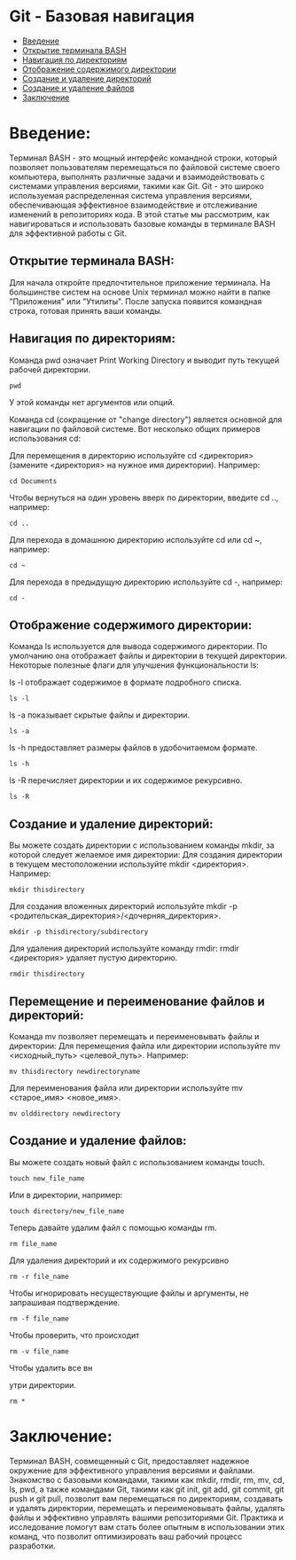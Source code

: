 # Git - Базовая навигация

- [Введение](#введение)
- [Открытие терминала BASH](#открытие-терминала-bash)
- [Навигация по директориям](#навигация-по-директориям)
- [Отображение содержимого директории](#отображение-содержимого-директории)
- [Создание и удаление директорий](#создание-и-удаление-директорий)
- [Создание и удаление файлов](#создание-и-удаление-файлов)
- [Заключение](#заключение)

# Введение:
Терминал BASH - это мощный интерфейс командной строки, который позволяет пользователям перемещаться по файловой системе своего компьютера, выполнять различные задачи и взаимодействовать с системами управления версиями, такими как Git. Git - это широко используемая распределенная система управления версиями, обеспечивающая эффективное взаимодействие и отслеживание изменений в репозиториях кода. В этой статье мы рассмотрим, как навигироваться и использовать базовые команды в терминале BASH для эффективной работы с Git.

## Открытие терминала BASH:
Для начала откройте предпочтительное приложение терминала. На большинстве систем на основе Unix терминал можно найти в папке "Приложения" или "Утилиты". После запуска появится командная строка, готовая принять ваши команды.

## Навигация по директориям:

Команда pwd означает Print Working Directory и выводит путь текущей рабочей директории.
```commandline
pwd
```
У этой команды нет аргументов или опций.

Команда cd (сокращение от "change directory") является основной для навигации по файловой системе. Вот несколько общих примеров использования cd:

Для перемещения в директорию используйте cd <директория> (замените <директория> на нужное имя директории). Например:
```
cd Documents
```
Чтобы вернуться на один уровень вверх по директории, введите cd .., например:
```
cd ..
```
Для перехода в домашнюю директорию используйте cd или cd ~, например:
```
cd ~
```
Для перехода в предыдущую директорию используйте cd -, например:
```
cd -
```

## Отображение содержимого директории:
Команда ls используется для вывода содержимого директории. По умолчанию она отображает файлы и директории в текущей директории. Некоторые полезные флаги для улучшения функциональности ls:

ls -l отображает содержимое в формате подробного списка.
```
ls -l
```
ls -a показывает скрытые файлы и директории.
```
ls -a
```
ls -h предоставляет размеры файлов в удобочитаемом формате.
```
ls -h
```
ls -R перечисляет директории и их содержимое рекурсивно.
```
ls -R
```

## Создание и удаление директорий:
Вы можете создать директории с использованием команды mkdir, за которой следует желаемое имя директории:
Для создания директории в текущем местоположении используйте mkdir <директория>. Например:
```
mkdir thisdirectory
```
Для создания вложенных директорий используйте mkdir -p <родительская_директория>/<дочерняя_директория>.
```
mkdir -p thisdirectory/subdirectory
```
Для удаления директорий используйте команду rmdir:
rmdir <директория> удаляет пустую директорию.
```
rmdir thisdirectory
```

## Перемещение и переименование файлов и директорий:
Команда mv позволяет перемещать и переименовывать файлы и директории:
Для перемещения файла или директории используйте mv <исходный_путь> <целевой_путь>. Например:
```
mv thisdirectory newdirectoryname
```

Для переименования файла или директории используйте mv <старое_имя> <новое_имя>.
```
mv olddirectory newdirectory
```

## Создание и удаление файлов:
Вы можете создать новый файл с использованием команды touch.
```commandline
touch new_file_name
```
Или в директории, например:
```commandline
touch directory/new_file_name
```
Теперь давайте удалим файл с помощью команды rm.
```commandline
rm file_name
```
Для удаления директорий и их содержимого рекурсивно
```commandline
rm -r file_name
```
Чтобы игнорировать несуществующие файлы и аргументы, не запрашивая подтверждение.
```commandline
rm -f file_name
```
Чтобы проверить, что происходит
```commandline
rm -v file_name
```
Чтобы удалить все вн

утри директории.
```commandline
rm *
```

# Заключение:
Терминал BASH, совмещенный с Git, предоставляет надежное окружение для эффективного управления версиями и файлами. Знакомство с базовыми командами, такими как mkdir, rmdir, rm, mv, cd, ls, pwd, а также командами Git, такими как git init, git add, git commit, git push и git pull, позволит вам перемещаться по директориям, создавать и удалять директории, перемещать и переименовывать файлы, удалять файлы и эффективно управлять вашими репозиториями Git. Практика и исследование помогут вам стать более опытным в использовании этих команд, что позволит оптимизировать ваш рабочий процесс разработки.
